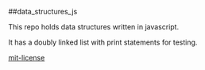 ##data_structures_js

This repo holds data structures written in javascript.

It has a doubly linked list with print statements for testing.

[mit-license](http://nickmanos.mit-license.org/)

